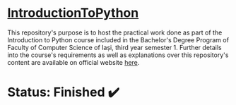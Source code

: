 # [IntroductionToPython](https://profs.info.uaic.ro/~webdata/planuri/2019/licenta/ro/CS3106.pdf)

This repository's purpose is to host the practical work done as part of the Introduction to Python course included in the Bachelor's Degree Program of Faculty of Computer Science of Iași, third year semester 1. Further details into the course's requirements as well as explanations over this repository's content are available on official website [here]().

# Status: Finished ✔️

